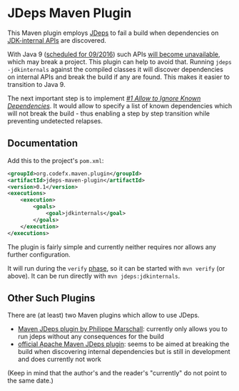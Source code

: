 # JDeps Maven Plugin

This Maven plugin employs [JDeps](https://docs.oracle.com/javase/8/docs/technotes/tools/unix/jdeps.html) to fail a build when dependencies on [JDK-internal APIs](https://wiki.openjdk.java.net/display/JDK8/Java+Dependency+Analysis+Tool) are discovered.

With Java 9 ([scheduled for 09/2016](http://mail.openjdk.java.net/pipermail/jdk9-dev/2015-May/002172.html)) such APIs [will become unavailable](http://blog.codefx.org/java/dev/how-java-9-and-project-jigsaw-may-break-your-code/), which may break a project. This plugin can help to avoid that. Running `jdeps -jdkinternals` against the compiled classes it will discover dependencies on internal APIs and break the build if any are found. This makes it easier to transition to Java 9.

The next important step is to implement [*#1 Allow to Ignore Known Dependencies*](https://github.com/CodeFX-org/JDeps-Maven-Plugin/issues/1). It would allow to specify a list of known dependencies which will not break the build - thus enabling a step by step transition while preventing undetected relapses.

## Documentation

Add this to the project's `pom.xml`:

```xml
<groupId>org.codefx.maven.plugin</groupId>
<artifactId>jdeps-maven-plugin</artifactId>
<version>0.1</version>
<executions>
	<execution>
		<goals>
			<goal>jdkinternals</goal>
		</goals>
	</execution>
</executions>
```

The plugin is fairly simple and currently neither requires nor allows any further configuration.

It will run during the `verify` [phase](https://maven.apache.org/guides/introduction/introduction-to-the-lifecycle.html), so it can be started with `mvn verify` (or above). It can be run directly with  `mvn jdeps:jdkinternals`.


## Other Such Plugins

There are (at least) two Maven plugins which allow to use JDeps.

* [Maven JDeps plugin by Philippe Marschall](https://github.com/marschall/jdeps-maven-plugin): currently only allows you to run jdeps without any consequences for the build
* [official Apache Maven JDeps plugin](http://maven.apache.org/plugins-archives/maven-jdeps-plugin-LATEST/maven-jdeps-plugin/): seems to be aimed at breaking the build when discovering internal dependencies but is still in development and does currently not work

(Keep in mind that the author's and the reader's "currently" do not point to the same date.)
